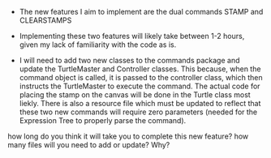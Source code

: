 * The new features I aim to implement are the dual commands STAMP and CLEARSTAMPS

* Implementing these two features will likely take between 1-2 hours, given my lack of familiarity with the code as is.

* I will need to add two new classes to the commands package and update the TurtleMaster and Controller classes. This because, when the command object is called, it is passed to the controller class, which then instructs the TurtleMaster to execute the command. The actual code for placing the stamp on the canvas will be done in the Turtle class most liekly. There is also a resource file which must be updated to reflect that these two new commands will require zero parameters (needed for the Expression Tree to properly parse the command). 

how long do you think it will take you to complete this new feature?
how many files will you need to add or update? Why?